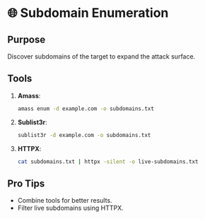# 🌐 Subdomain Enumeration

## Purpose
Discover subdomains of the target to expand the attack surface.

## Tools
1. **Amass**:
    ```bash
    amass enum -d example.com -o subdomains.txt
    ```
2. **Sublist3r**:
    ```bash
    sublist3r -d example.com -o subdomains.txt
    ```
3. **HTTPX**:
    ```bash
    cat subdomains.txt | httpx -silent -o live-subdomains.txt
    ```

## Pro Tips
- Combine tools for better results.
- Filter live subdomains using HTTPX.

